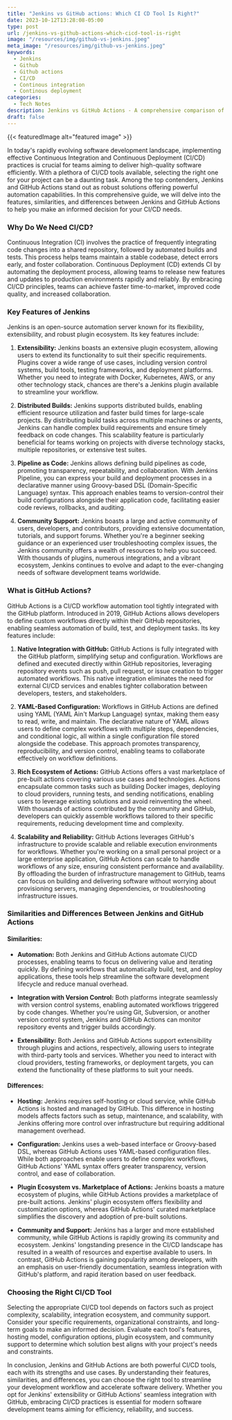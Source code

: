 ```yaml
---
title: "Jenkins vs GitHub actions: Which CI CD Tool Is Right?"
date: 2023-10-12T13:28:08-05:00
type: post
url: /jenkins-vs-github-actions-which-cicd-tool-is-right
image: "/resources/img/github-vs-jenkins.jpeg"
meta_image: "/resources/img/github-vs-jenkins.jpeg"
keywords:
  - Jenkins
  - Github
  - Github actions
  - CI/CD
  - Continous integration
  - Continous deployment
categories:
  - Tech Notes
description: Jenkins vs GitHub Actions - A comprehensive comparison of two leading CI / CD tools. Learn about key features, similarities, and differences to choose the right solution for your project's automation needs.
draft: false
---
```


{{< featuredImage alt="featured image" >}}

In today's rapidly evolving software development landscape, implementing effective Continuous Integration and Continuous Deployment (CI/CD) practices is crucial for teams aiming to deliver high-quality software efficiently. With a plethora of CI/CD tools available, selecting the right one for your project can be a daunting task. Among the top contenders, Jenkins and GitHub Actions stand out as robust solutions offering powerful automation capabilities. In this comprehensive guide, we will delve into the features, similarities, and differences between Jenkins and GitHub Actions to help you make an informed decision for your CI/CD needs.

### Why Do We Need CI/CD?

Continuous Integration (CI) involves the practice of frequently integrating code changes into a shared repository, followed by automated builds and tests. This process helps teams maintain a stable codebase, detect errors early, and foster collaboration. Continuous Deployment (CD) extends CI by automating the deployment process, allowing teams to release new features and updates to production environments rapidly and reliably. By embracing CI/CD principles, teams can achieve faster time-to-market, improved code quality, and increased collaboration.

### Key Features of Jenkins

Jenkins is an open-source automation server known for its flexibility, extensibility, and robust plugin ecosystem. Its key features include:

1. **Extensibility:** Jenkins boasts an extensive plugin ecosystem, allowing users to extend its functionality to suit their specific requirements. Plugins cover a wide range of use cases, including version control systems, build tools, testing frameworks, and deployment platforms. Whether you need to integrate with Docker, Kubernetes, AWS, or any other technology stack, chances are there's a Jenkins plugin available to streamline your workflow.

2. **Distributed Builds:** Jenkins supports distributed builds, enabling efficient resource utilization and faster build times for large-scale projects. By distributing build tasks across multiple machines or agents, Jenkins can handle complex build requirements and ensure timely feedback on code changes. This scalability feature is particularly beneficial for teams working on projects with diverse technology stacks, multiple repositories, or extensive test suites.

3. **Pipeline as Code:** Jenkins allows defining build pipelines as code, promoting transparency, repeatability, and collaboration. With Jenkins Pipeline, you can express your build and deployment processes in a declarative manner using Groovy-based DSL (Domain-Specific Language) syntax. This approach enables teams to version-control their build configurations alongside their application code, facilitating easier code reviews, rollbacks, and auditing.

4. **Community Support:** Jenkins boasts a large and active community of users, developers, and contributors, providing extensive documentation, tutorials, and support forums. Whether you're a beginner seeking guidance or an experienced user troubleshooting complex issues, the Jenkins community offers a wealth of resources to help you succeed. With thousands of plugins, numerous integrations, and a vibrant ecosystem, Jenkins continues to evolve and adapt to the ever-changing needs of software development teams worldwide.

### What is GitHub Actions?

GitHub Actions is a CI/CD workflow automation tool tightly integrated with the GitHub platform. Introduced in 2019, GitHub Actions allows developers to define custom workflows directly within their GitHub repositories, enabling seamless automation of build, test, and deployment tasks. Its key features include:

1. **Native Integration with GitHub:** GitHub Actions is fully integrated with the GitHub platform, simplifying setup and configuration. Workflows are defined and executed directly within GitHub repositories, leveraging repository events such as push, pull request, or issue creation to trigger automated workflows. This native integration eliminates the need for external CI/CD services and enables tighter collaboration between developers, testers, and stakeholders.

2. **YAML-Based Configuration:** Workflows in GitHub Actions are defined using YAML (YAML Ain't Markup Language) syntax, making them easy to read, write, and maintain. The declarative nature of YAML allows users to define complex workflows with multiple steps, dependencies, and conditional logic, all within a single configuration file stored alongside the codebase. This approach promotes transparency, reproducibility, and version control, enabling teams to collaborate effectively on workflow definitions.

3. **Rich Ecosystem of Actions:** GitHub Actions offers a vast marketplace of pre-built actions covering various use cases and technologies. Actions encapsulate common tasks such as building Docker images, deploying to cloud providers, running tests, and sending notifications, enabling users to leverage existing solutions and avoid reinventing the wheel. With thousands of actions contributed by the community and GitHub, developers can quickly assemble workflows tailored to their specific requirements, reducing development time and complexity.

4. **Scalability and Reliability:** GitHub Actions leverages GitHub's infrastructure to provide scalable and reliable execution environments for workflows. Whether you're working on a small personal project or a large enterprise application, GitHub Actions can scale to handle workflows of any size, ensuring consistent performance and availability. By offloading the burden of infrastructure management to GitHub, teams can focus on building and delivering software without worrying about provisioning servers, managing dependencies, or troubleshooting infrastructure issues.

### Similarities and Differences Between Jenkins and GitHub Actions

#### Similarities:

- **Automation:** Both Jenkins and GitHub Actions automate CI/CD processes, enabling teams to focus on delivering value and iterating quickly. By defining workflows that automatically build, test, and deploy applications, these tools help streamline the software development lifecycle and reduce manual overhead.

- **Integration with Version Control:** Both platforms integrate seamlessly with version control systems, enabling automated workflows triggered by code changes. Whether you're using Git, Subversion, or another version control system, Jenkins and GitHub Actions can monitor repository events and trigger builds accordingly.

- **Extensibility:** Both Jenkins and GitHub Actions support extensibility through plugins and actions, respectively, allowing users to integrate with third-party tools and services. Whether you need to interact with cloud providers, testing frameworks, or deployment targets, you can extend the functionality of these platforms to suit your needs.

#### Differences:

- **Hosting:** Jenkins requires self-hosting or cloud service, while GitHub Actions is hosted and managed by GitHub. This difference in hosting models affects factors such as setup, maintenance, and scalability, with Jenkins offering more control over infrastructure but requiring additional management overhead.

- **Configuration:** Jenkins uses a web-based interface or Groovy-based DSL, whereas GitHub Actions uses YAML-based configuration files. While both approaches enable users to define complex workflows, GitHub Actions' YAML syntax offers greater transparency, version control, and ease of collaboration.

- **Plugin Ecosystem vs. Marketplace of Actions:** Jenkins boasts a mature ecosystem of plugins, while GitHub Actions provides a marketplace of pre-built actions. Jenkins' plugin ecosystem offers flexibility and customization options, whereas GitHub Actions' curated marketplace simplifies the discovery and adoption of pre-built solutions.

- **Community and Support:** Jenkins has a larger and more established community, while GitHub Actions is rapidly growing its community and ecosystem. Jenkins' longstanding presence in the CI/CD landscape has resulted in a wealth of resources and expertise available to users. In contrast, GitHub Actions is gaining popularity among developers, with an emphasis on user-friendly documentation, seamless integration with GitHub's platform, and rapid iteration based on user feedback.

### Choosing the Right CI/CD Tool

Selecting the appropriate CI/CD tool depends on factors such as project complexity, scalability, integration ecosystem, and community support. Consider your specific requirements, organizational constraints, and long-term goals to make an informed decision. Evaluate each tool's features, hosting model, configuration options, plugin ecosystem, and community support to determine which solution best aligns with your project's needs and constraints.

In conclusion, Jenkins and GitHub Actions are both powerful CI/CD tools, each with its strengths and use cases. By understanding their features, similarities, and differences, you can choose the right tool to streamline your development workflow and accelerate software delivery. Whether you opt for Jenkins' extensibility or GitHub Actions' seamless integration with GitHub, embracing CI/CD practices is essential for modern software development teams aiming for efficiency, reliability, and success.
